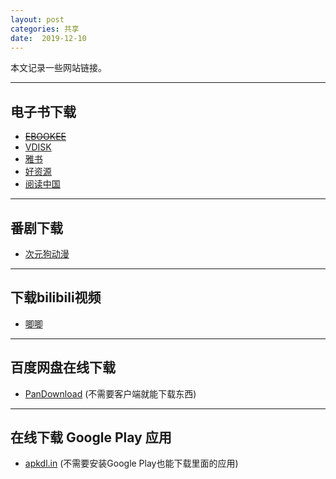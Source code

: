 ```yaml
---
layout: post
categories: 共享
date:  2019-12-10
---
```




本文记录一些网站链接。



---

## 电子书下载

- <del>[EBOOKEE](https://ebookee.org/) </del>
- [VDISK](https://vdisk.weibo.com/share/hot?log_target=navigation_hot_file) 
- [雅书](https://yabook.org/)
- [好资源](http://www.lingocn.com/)
- [阅读中国](http://cn-library.rukomos.ru/)





---

## 番剧下载

- [次元狗动漫](https://www.acgndog.com/)





---

## 下载bilibili视频

- [唧唧](https://www.jijidown.com/)





---

##  百度网盘在线下载

- [PanDownload](https://www.baiduwp.com/) (不需要客户端就能下载东西)





---

## 在线下载 Google Play 应用

- [apkdl.in](https://apkdl.in/) (不需要安装Google Play也能下载里面的应用)

